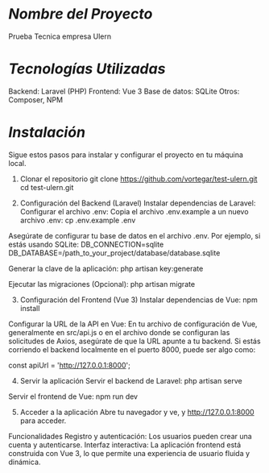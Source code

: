 # **_Nombre del Proyecto_**
Prueba Tecnica empresa Ulern

# **_Tecnologías Utilizadas_**
Backend: Laravel (PHP)
Frontend: Vue 3
Base de datos: SQLite
Otros: Composer, NPM

# **_Instalación_**
Sigue estos pasos para instalar y configurar el proyecto en tu máquina local.

1. Clonar el repositorio
git clone https://github.com/vortegar/test-ulern.git
cd test-ulern.git

3. Configuración del Backend (Laravel)
Instalar dependencias de Laravel:
Configurar el archivo .env:
Copia el archivo .env.example a un nuevo archivo .env:
cp .env.example .env

Asegúrate de configurar tu base de datos en el archivo .env. Por ejemplo, si estás usando SQLite:
DB_CONNECTION=sqlite
DB_DATABASE=/path_to_your_project/database/database.sqlite

Generar la clave de la aplicación:
php artisan key:generate

Ejecutar las migraciones (Opcional):
php artisan migrate

3. Configuración del Frontend (Vue 3)
Instalar dependencias de Vue:
npm install

Configurar la URL de la API en Vue:
En tu archivo de configuración de Vue, generalmente en src/api.js o en el archivo donde se configuran las solicitudes de Axios, asegúrate de que la URL apunte a tu backend. Si estás corriendo el backend localmente en el puerto 8000, puede ser algo como:

const apiUrl = 'http://127.0.0.1:8000';

4. Servir la aplicación
Servir el backend de Laravel:
php artisan serve

Servir el frontend de Vue:
npm run dev

5. Acceder a la aplicación
Abre tu navegador y ve, y http://127.0.0.1:8000 para acceder.

Funcionalidades
Registro y autenticación: Los usuarios pueden crear una cuenta y autenticarse.
Interfaz interactiva: La aplicación frontend está construida con Vue 3, lo que permite una experiencia de usuario fluida y dinámica.
